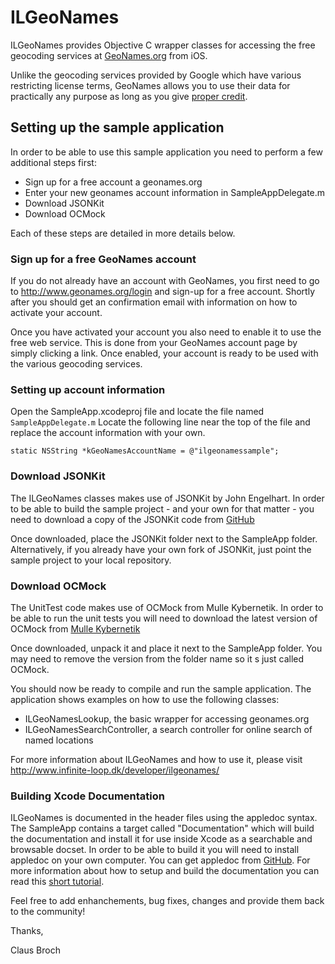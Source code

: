 # ILGeoNames

ILGeoNames provides Objective C wrapper classes for accessing the free geocoding services at [GeoNames.org](http://www.geonames.org) from iOS.

Unlike the geocoding services provided by Google which have various restricting license terms, GeoNames allows you to use their data for practically any purpose as long as you give [proper credit](http://www.geonames.org/export/).

## Setting up the sample application

In order to be able to use this sample application you need to perform a few additional steps first:

- Sign up for a free account a geonames.org
- Enter your new geonames account information in SampleAppDelegate.m
- Download JSONKit
- Download OCMock

Each of these steps are detailed in more details below.

### Sign up for a free GeoNames account

If you do not already have an account with GeoNames, you first need to go to http://www.geonames.org/login and sign-up for a free account. Shortly after you should get an confirmation email with information on how to activate your account.

Once you have activated your account you also need to enable it to use the free web service. This is done from your GeoNames account page by simply clicking a link. Once enabled, your account is ready to be used with the various geocoding services.

### Setting up account information

Open the SampleApp.xcodeproj file and locate the file named `SampleAppDelegate.m`
Locate the following line near the top of the file and replace the account information with your own.

	static NSString *kGeoNamesAccountName = @"ilgeonamessample";

### Download JSONKit

The ILGeoNames classes makes use of JSONKit by John Engelhart. In order to be able to build the sample project - and your own for that matter - you need to download a copy of the JSONKit code from [GitHub](http://github.com/johnezang/JSONKit)

Once downloaded, place the JSONKit folder next to the SampleApp folder. Alternatively, if you already have your own fork of JSONKit, just point the sample project to your local repository.
 
### Download OCMock

The UnitTest code makes use of OCMock from Mulle Kybernetik. In order to be able to run the unit tests you will need to download the latest version of OCMock from [Mulle Kybernetik](http://www.mulle-kybernetik.com/software/OCMock/)

Once downloaded, unpack it and place it next to the SampleApp folder. You may need to remove the version from the folder name so it
s just called OCMock.

You should now be ready to compile and run the sample application. The application shows examples on how to use the following classes:

- ILGeoNamesLookup, the basic wrapper for accessing geonames.org
- ILGeoNamesSearchController, a search controller for online search of named locations

For more information about ILGeoNames and how to use it, please visit http://www.infinite-loop.dk/developer/ilgeonames/

### Building Xcode Documentation

ILGeoNames is documented in the header files using the appledoc syntax. The SampleApp contains a target called "Documentation" which will build the documentation and install it for use inside Xcode as a searchable and browsable docset.
In order to be able to build it you will need to install appledoc on your own computer. You can get appledoc from [GitHub](http://github.com/tomaz/appledoc).
For more information about how to setup and build the documentation you can read this [short tutorial](http://wp.me/p1xKtH-52).

Feel free to add enhanchements, bug fixes, changes and provide them back to the community!


Thanks,

Claus Broch
